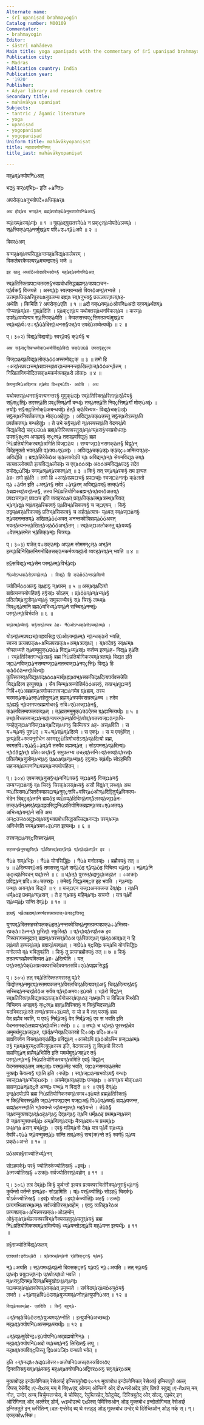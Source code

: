 ```yaml
---
Alternate name:
- śrī upaniṣad brahmayogin
Catalog number: M00109
Commentator:
- brahmayogin
Editor:
- śāstrī mahādeva
Main title: yoga upaniṣads with the commentary of śrī upaniṣad brahmayogin
Publication city:
- Madras
Publication country: India
Publication year:
- '1920'
Publisher:
- Adyar library and research centre
Secondary title:
- mahāvākya upaniṣat
Subjects:
- tantric / āgamic literature
- yoga
- upaniṣad
- yogopaniṣad
- yogopaniṣad
Uniform title: mahāvākyopaniṣat
title: महावाक्योपनिषत्
title_iast: mahāvākyopaniṣat

---
```

  
  
  
  
मह्àव्àक्योपनिùअत्  
  
भद्र§ कर्õएभिþ- इति ÷àन्तिþ  
  
अपरोक्ùàनुभवोपदे÷àधिक्àर्ã  
  
	अथ होव्àच भगव्àन् ब्रह्म्àपरोक्ùàनुभवपरोपनिùअद§   
व्य्àख्य्àस्य्àमþ ॥ १ ॥ गुह्य्àद्गुह्यतरमेùà न प्रक्çत्àयोपदेùञव्य्à ।   
स्àत्त्विक्àय्àन्तर्मुख्àय परि÷उ÷र्åùअवे ॥ २ ॥  
  
विवरõअम्  
  
यन्मह्àव्àक्यसिद्ध्àन्तमह्àविद्य्àकलेबरम् ।  
विकलेबरकैवल्यर्àमचन्द्रपद§ भजे ॥  
  
	इह खलु अथर्वõअवेदप्रविभक्तेय§ मह्àव्àक्योपनिùअत्   
स्व्àतिरिक्तप्रप¤चतदस§भवप्रबोधसिद्धब्रह्मम्àत्रप्रप¤चन-  
प्åर्वक§ विजयते । अस्य्àþ स्वल्पग्रन्थतो विवरõअम्àरभ्यते ।   
उत्तम्àधिक्àरिपुरुùàनुपलभ्य ब्रह्म्à स्व्àनुभव§ प्रकञयत्ãत्य्àह-   
अथेति । किमिति ? अपरोक्ùएति ॥ १ ॥ àदौ वक्ùयम्àõओपनिùअदो रहस्य्àर्थतय्à   
गोप्यत्àम्àह- गुह्य्àदिति । प्र्àक्çत्àय यथोक्तस्àधनविकल्àय । कस्म्à   
उपदेùञव्येत्यत्र स्àत्त्विक्àयेति । केवलसत्त्वव्çत्तिमत्प्रत्यïमुख्àय   
स्व्àच्àर्य÷उ÷र्åùàदिस्àधनस§पन्न्àय उपदेùञव्येत्यर्थþ ॥ २ ॥  
  
प्। ३०२) 		विद्य्àविद्ययोþ स्वर्åप§ क्àर्य§ च  
  
	अथ स§स्çतिबन्धमोक्ùअयोर्विद्य्àविद्ये चक्ùउùã उपस§ह्çत्य   
विज्¤àय्àविद्य्àलोक्àõóअस्तमोद्çक् ॥ ३ ॥ तमो हि   
÷अर्ãरप्रप¤चम्àब्रह्मस्थ्àवर्àन्तमनन्त्àखिल्àज्àõóअभ्åतम् ।   
निखिलनिगमोदितसक्àमकर्मव्यवह्àरो लोकþ ॥ ४ ॥  
  
	केयमुपनिùअदित्यत्र त्àमेव वि÷इनùञि- अथेति । अथ   
यथोक्तस्àधनस§पत्त्यनन्तर§ मुमुक्ùउþ स्व्àतिरिक्त्àस्तित्àर्åपेय§   
स§स्çतिþ तदस्त्ãति प्रव्çत्तिम्àर्गो बन्धþ तन्न्àस्त्ãति निव्çत्तिम्àर्गो मोक्ùअþ ।   
तयोþ स§स्çतिमोक्ùअबन्धयोþ हेत्å क्àवित्यत्र- विद्य्àचक्ùउþ   
स§स्àरनिवर्तकतय्à मोक्ùअहेतुþ । अविद्य्àचक्ùउस्तु स§स्àरोऽस्त्ãति   
प्रवर्तकतय्à बन्धहेतुþ । ते उभे स§स्àरो न्àस्त्यस्त्ãति वेदनर्åपे   
विद्य्àविद्ये चक्ùउùã ब्रह्म्àतिरिक्तवस्तुस्àम्àन्य्àस§भवप्रबोधतþ   
उपस§ह्çत्य अपह्नव§ क्çत्व्à तदपह्नवसिद्ध§ ब्रह्म   
निùप्रतियोगिकस्वम्àत्रमिति विज्¤àय । सम्यग्ज्¤àनसमक्àल§ विद्व्àन्   
विदेहमुक्तो भवत्ãति व्àक्य÷एùअþ । अविद्य्àचक्ùउþ क्ãद्ç÷अमित्यत्र्àह-   
अविद्येति । ब्रह्म्àतिरेकेõअ क्àलत्रयेऽपि य्à अविद्यम्àन्à सेयमविद्य्à तय्à   
सत्यवल्लोक्यते इत्यविद्य्àलोकþ स एव्àõóअþ अõóअमविद्य्àपद§ तदेव   
तमोद्çùञिþ स्वम्àत्र्àव्àरकत्व्àत् ॥ ३ ॥ कि§ तत् स्व्àव्àरक§ तम इत्यत   
àह- तमो ह्ãति । तमो हि ÷अर्ãरप्रप¤च§ प्रप¤चþ स्वज्¤àनतþ क्àलतो   
व्à ÷ãर्यत इति ÷अर्ãर§ तदेव ÷àर्ãरम् अविद्य्àपद§ तत्क्àर्य§   
àब्रह्मस्थ्àवर्àन्त§, तस्य निùप्रतियोगिकब्रह्मम्àत्र्àवरõअतय्à   
प्रप¤चन्àत् प्रप¤च इति व्यवहरõàत् प्रत्ãतिक्àलम्àत्रस्थ्àयिवत्   
भ्àन्àद्व्à व्य्àवह्àरिकत्व§ प्र्àतिभ्àसिकत्व§ च ज्¤एयम् । कि§   
तद्व्य्àवह्àरिकत्व§ प्रतिभ्àसिकत्व§ च अर्हत्ãत्यत्र- य्àवत् स्व्àज्¤àन§   
त्àवदनन्ततय्à अखिल्àõóअवत् अनन्तकोञिब्रह्म्àõóअवत्   
भवत्ãत्यनन्त्àखिल्àज्àõóअभ्åतम् । स्व्àज्¤अलोकस्तु व्àयव्य§   
÷वेतम्àलभेत भ्åतिक्àमþ चित्रय्à  
  
प्। ३०३) यजेत् प÷उक्àमþ अप्àम सोममम्çत्à अभ्åम   
इत्य्àदिनिखिलनिगमोदितसक्àमकर्मव्यवह्àरो व्यवह्àरव्àन् भवति ॥ ४ ॥  
  
ह§सविद्य्àभ्य्àसेन परम्àत्म्àविर्भ्àवþ  
  
	नैùओऽन्धक्àरोऽयम्àत्म्à । विद्य्à हि क्àõóàन्तर्àदित्यो   
ज्योतिर्मõóअल§ ग्र्àह्य§ न्àपरम् ॥ ५ ॥ अस्àव्àदित्यो   
ब्रह्मेत्यजपयोपहित§ ह§सþ सोऽहम् । प्र्àõàप्àन्àभ्य्à§   
प्रतिलोम्àनुलोम्àभ्य्à§ समुपलभ्यैव§ स्à चिर§ लब्ध्व्à   
त्रिव्çद्àत्मनि ब्रह्मõयभिध्य्àयम्àने सच्चिद्àनन्दþ   
परम्àत्म्àविर्भवति ॥ ६ ॥  
  
	स्व्àत्म्àप्येव§ स§सर्ãत्यत्र àह- नैùओऽन्धक्àरोऽयम्àत्म्à ।   
योऽन्àत्मप्रप¤च्àपह्नवसिद्ध एùओऽयम्àत्म्à न्àन्धक्àरो भवति,   
स्वस्य प्रत्यक्प्रक्à÷àभिन्नपरप्रक्à÷अम्àत्रत्व्àत् । य्àवदेव§ स्व्àत्म्à   
नोपलभ्यते त्àवन्मुमुक्ùउõà विद्य्àभ्य्àसþ कर्तव्य इत्य्àह- विद्य्à ह्ãति   
। स्व्àतिरिक्तगन्ध्àसह§ ब्रह्म निùप्रतियोगिकस्वम्àत्रतय्à विद्यत इति   
ज्¤àनविज्¤àनसम्यग्ज्¤àनतत्त्वज्¤àनव्çत्तिþ विद्य्à हि   
क्àõóàन्तर्àदित्यþ   
कुत्सितस्व्àविद्य्àपद्àõóàन्तर्ब्àह्य्àवभ्àसकचिद्àदित्यपर्यवसन्नेति   
चिद्àदित्य इत्युक्त्à । सैव चिन्म्àत्रज्योतिर्मõóअल§, तत्प्रभ्àपु¤ज§   
निर्वि÷एùअब्रह्मम्àत्रगोचरतत्त्वज्¤àनमेव ग्र्àह्यम्, तस्य   
चरमस्àक्ùàत्क्àरहेतुत्व्àत् ब्रह्मम्àत्रपर्यवसन्नत्व्àच्च । तदेव   
ग्र्àह्य§ न्àपरमपरब्रह्मगोचर§ सवि÷एùअज्¤àन§,   
क्àलविलम्बफलदत्व्àत् । त्ãव्रतममुमुक्ùउõऐतन्न ग्र्àह्यमित्यर्थþ ॥ ५ ॥   
तथ्àविधतत्त्वज्¤àनप्र्àप्यपरम्àत्म्àविर्भ्àवोप्àयतत्त्वज्¤àन्àधि-  
गमहेतुज्¤àनविज्¤àन्àदिस्àधन§ किमित्यत्र àह- अस्àविति । स   
य÷च्àय§ पुरुùए । य÷च्àस्àव्àदित्ये । स एकþ । स य एव§वित् ।   
इत्य्àदि÷रुत्यनुरोधेन अस्मद्द्çùञिगोचरोऽस्àव्àदित्यो ब्रह्म,   
स्वगतवि÷एùà§÷àप्àये तस्यैव ब्रह्मत्व्àत् । सोऽयमस्àव्àदित्यþ   
न्àóãद्व्àर्à प्रति÷अर्ãर§ समुपलभ्य उच्छ्व्àसनि÷व्àसव्य्àप्àरतþ   
प्रतिलोम्àनुलोम्àभ्य्à§ प्र्àõàप्àन्àभ्य्à§ ह§सþ स्åर्यþ सोऽहमिति   
सहजय्àप्रयत्ननिùपन्नय्àजपयोपहितम् ।  
  
प्। ३०४) एवमजप्àनुस§ध्àननिùपन्न§ ज्¤àन§ विज्¤àन§   
सम्यग्ज्¤àन§ व्à चिर§ चिरक्àलस्àध्य§ असौ विद्व्àन् लब्ध्व्à अथ   
व्यùञिसमùञितदैक्यप्रप¤च्àनुव्çत्तवि÷वविर्àóओत्र्àदिद्वितुर्य्àविकल्प-  
भेदेन त्रिव्çद्àत्मनि ब्रह्मõइ व्यùञ्य्àदिविभ्àगम्åलस्व्àज्¤àन-  
तत्क्àर्यन्àमर्åप्àपह्नवसिद्धनिùप्रतियोगिकब्रह्मम्àत्रव÷एùअतय्à   
अभिध्य्àयम्àने सति अथ   
अन्çतजóअदुþख्àस§भवप्रबोधसिद्धसच्चिद्àनन्दþ परम्àत्म्à   
अविर्भवति स्वम्àत्रमव÷इùयत इत्यथþ ॥ ६ ॥  
  
तत्त्वज्¤àनव्çत्तिस्वर्åपम्  
  
	सहस्रभ्àनुमच्छुरित्à प्åरितत्त्व्àदल्ãय्à प्àर्àव्àरप्åर इव ।   
नैùà सम्àधिþ । नैùà योगसिद्धिþ । नैùà मनोलयþ । ब्रह्मैक्य§ तत् ॥   
७ ॥ àदित्यवर्õअ§ तमसस्तु प्àरे सर्व्àõइ र्åप्àõइ विचित्य ध्ãरþ । न्àम्àनि   
क्çत्व्àभिवदन् यद्àस्ते ॥ ८ ॥ ध्àत्à पुरस्त्àद्यमुद्àजह्àर । ÷अक्रþ   
प्रविद्व्àन् प्रदि÷अ÷चतस्रþ । तमेव§ विद्व्àनम्çत इह भवति । न्àन्यþ   
पन्थ्à अयन्àय विद्यते ॥ ९ ॥ यज्¤एन यज्¤अमयजन्त देव्àþ । त्àनि   
धर्म्àõइ प्रथम्àन्य्àसन् । ते ह न्àक§ महिम्àनþ सचन्ते । यत्र प्åर्वे   
स्àध्य्àþ सन्ति देव्àþ ॥ १० ॥  
  
	इत्थ§ भ्åतब्रह्मम्àत्रपर्यवसन्नतत्त्वज्¤àनव्çत्तिस्तु   
युगपद्åदितसहस्रोपलक्ùइत्àनन्तकोञिभ्àनुमत्प्रत्यक्प्रक्à÷àभिन्नप-  
रप्रक्à÷àत्मन्à छुरित्à स्फुरित्à । प्àर्àव्àरप्åरक इव   
निस्तरïगसमुद्रवत् ब्रह्मम्àत्ररसर्åपेõअ प्åरितत्व्àत् प्åर्õअत्व्àत् न हि   
ल्ãयते इत्यल्ãल्à ब्रह्मर्åपत्व्àत् । नह्येùà व्çत्तिþ सम्àधि योगसिद्धिþ   
मनोलयो व्à भवितुमर्हति । कि§ तु प्रत्यग्ब्रह्मैक्य§ तत् ॥ ७ ॥ कि§   
तत्प्रत्यग्ब्रह्मैक्यमित्यत àह- àदित्येति । यत्   
पर्àक्स्àपेक्ùअप्रत्यक्परचिदैक्यगतसवि÷एùàपह्नवसिद्ध§  
  
प्। ३०५) तत् स्व्àतिरिक्ततमसस्तु प्àरे   
विद्योतम्àनमुदय्àस्तमयकलन्àविरलचिद्àदित्यवर्õअ§ चिद्àदित्यर्åप§   
सच्चिद्àनन्दर्åपेõअ सर्वत्र प्åर्õअमव÷इùयते । ध्ãरो विद्व्àन्   
स्व्àतिरिक्त्àविद्य्àपदतत्क्àर्यगोचरर्åप्àõइ न्àम्àनि च विचित्य मिथ्येति   
विचिन्त्य अपह्नव§ क्çत्व्à ब्रह्म्àतिरिक्त§ न कि§चिदस्त्ãति   
यदभिवदन्न्àस्ते तन्म्àत्रमव÷इùयते, स यो ह वै तत् परम§ ब्रह्म   
वेद ब्रह्मैव भवति, य एव§ निर्ब्ãज§ वेद निर्ब्ãज§ एव स भवति इति   
वेदनसमक्àलब्रह्मभ्àव्àपत्ति÷रुतेþ ॥ ८ ॥ तथ्à च ध्àत्à पुरस्त्àदेव   
अमुमर्थमुद्àजह्àर, प्åर्व्àग्नेय्àदिचतस्रो दि÷अþ प्रदि÷अ÷च   
ब्रह्मवित्त्वेन विख्य्àतक्ãर्तिþ प्रविद्व्àन् ÷अक्रोऽपि प्र्àõओऽस्मि प्रज्¤àत्म्à   
त§ म्àम्àयुरम्çतमित्युप्àस्स्व इति, वेदनफल§ तु विप्àपो विरजो   
ब्रह्मविद्व्àन् ब्रह्मैव्àभिप्रैति इति यमर्थमुद्àजह्àर त§   
परम्àत्म्àन§ निùप्रतियोगिकस्वम्àत्रमिति एव§ विद्व्àन्   
वेदनसमक्àलम् अम्çतþ परम्àत्मेह भवति, ज्¤àनसमक्àलमेव   
मुक्तþ कैवल्य§ य्àति इति ÷रुतेþ । स्व्àज्¤àनप्रभवोऽय§ बन्धþ   
स्वज्¤àन्àन्मोक्ùअþ । अयमेव्àव्य्àहतþ पन्थ्àþ । अयन्àय मोक्ùàय   
ब्रह्मज्¤àन्àद्çते अन्यþ पन्थ्à न विद्यते ॥ ९ ॥ एव§ देव्àþ   
इन्द्र्àदयोऽपि ब्रह्म निùप्रतियोगिकस्वम्àत्रमव÷इùयते ब्रह्म्àतिरिक्त§   
न कि§चिदस्त्ãति ज्¤àनयज्¤एन यज्¤अ§ विùõव्àख्य§ ब्रह्म्àयजन्त,   
ब्रह्म्àहमस्म्ãति भ्àवयन्ते ज्ãवन्मुक्त्à मह्ãयन्ते । तेùà§   
ज्ãवन्मुक्तपद्àर्åóह्àन्à§ देव्àन्à§ त्àनि धर्म्àõइ प्रथम्àन्य्àसन्   
ते ज्ãवन्मुक्तधर्म्àþ अम्àनित्व्àदयþ मैत्र्य्àदय÷च प्रथम्àþ   
प्रध्àन्à àसन् बभ्åवुþ । एव§ महिम्àनो देव्à यत्र प्åर्वे स्àध्य्à   
देववि÷एùà ज्ãवन्मुक्त्àþ सन्ति तन्न्àक§ सच(क)न्ते त§ स्वर्ग§ प्र्àप्य   
प्रक्à÷अन्ते ॥ १० ॥  
  
प्रõअवह§सज्योतिर्ध्य्àनम्  
  
सोऽहमर्कþ पर§ ज्योतिरर्कज्योतिरह§ ÷इवþ ।  
àत्मज्योतिरह§ ÷उक्रþ सर्वज्योतिरस्àवहोम् ॥ ११ ॥  
  
प्। ३०६) तत्र देव्àþ कि§ कुर्वन्तो इत्यत्र प्रत्यक्परचितोरैक्य्àनुस§ध्àन§   
कुर्वन्तो वर्तन्ते इत्य्àह- सोऽहमिति । यþ पर§ज्योतिþ सोऽह§ चिदर्कþ   
योऽर्कज्योतिरह§ ÷इवþ योऽह§ ÷इव्àर्कज्योतिþ अह§ ÷उक्रþ   
प्रत्यगभिन्नपरम्àत्म्à सर्वज्योतिरस्àवहोम् । एव§ व्यतिह्àरेõअ   
प्रत्यक्प्रक्à÷àभिन्नपरप्रक्à÷ओऽहमोम्   
ओ§क्àर्àर्थप्रत्यक्परविभ्àगैक्यसहतुर्ãयतुर्ãय§ ब्रह्म   
निùप्रतियोगिकस्वम्àत्रमित्येव§ ध्य्àयन्तोऽद्य्àपि मह्ãयन्त इत्यर्थþ ॥ ११   
॥  
  
ह§सज्योतिर्विद्य्àफलम्  
  
	एतदथर्व÷इरोऽध्ãते । प्र्àतरध्ãय्àनो र्àत्रिक्çत§ प्àप§   
न्à÷अयति । स्àयमध्ãय्àनो दिवसक्çत§ प्àप§ न्à÷अयति । तत् स्àय§   
प्र्àतþ प्रयु¤ज्àनþ प्àपोऽप्àपो भवति ।   
म्àध्य§दिनम्àदित्य्àभिमुखोऽध्ãय्àनþ   
प¤चमह्àप्àतकोपप्àतक्àत् प्रमुच्यते । सर्ववेदप्àर्àयõअपुõय§   
लभते । ÷र्ãमह्àविùõउस्àयुज्यमव्àप्नोत्ãत्युपनिùअत् ॥ १२ ॥  
  
	विद्य्àफलम्àह- एतदिति । कि§ बहुन्à-   
÷र्ãमह्àविùõउस्àयुज्यमव्àप्नोति । इत्युपनिùअच्छब्दþ   
मह्àव्àक्योपनिùअत्सम्àप्त्यर्थþ ॥ १२ ॥  
  
÷र्ãव्àसुदेवेन्द्र÷इùयोपनिùअद्ब्रह्मयोगिन्à ।  
मह्àव्àक्योपनिùअदो व्य्àख्य्àन§ लिखित§ लघु ।  
मह्àव्àक्यविव्çतिस्तु द्विùअùञिþ ग्रन्थतो भवेत् ॥  
  
इति ÷र्ãमद्ã÷àद्यùञोत्तर÷अतोपनिùअच्छ्àस्त्रविवरõए   
द्विनवतिस§ख्य्àप्åरक§ मह्àव्àक्योपनिùअद्विवरõअ§ स§प्åर्õअम्  
  
  
मुक्तबोद्ह इन्दोलोगिचल् रेसेअर्च्ह् इन्स्तितुते©२०११ मुक्तबोध इन्दोलोगिचल् रेसेअर्छ् इन्स्तितुते  अल्ल् रिघ्त्स् रेसेर्वेद्।ए-तेxत्स् मय् बे विएwएद् ओन्ल्य् ओन्लिने ओर् दोwन्लोअदेद् ड़ोर् प्रिवते स्तुद्य्।ए-तेxत्स् मय् नोत्, उन्देर् अन्य् चिर्चुम्स्तन्चेस्, बे चोपिएद्, रेपुब्लिस्हेद्,रेप्रोदुचेद्, दिस्त्रिबुतेद् ओर् सोल्द्, एइथेर् इन् ओरिगिनल् ओर् अल्तेरेद् ड़ोर्म्, wइथोउत्थे एxप्रेस्स् पेर्मिस्सिओन् ओड़् मुक्तबोध इन्दोलोगिचल् रेसेअर्छ् इन्स्तितुते इन् wरितिन्ग्।दत-एन्तेरेद् ब्य् थे स्तड़्ड़् ओड़् मुक्तबोध उन्देर् थे दिरेच्तिओन् ओड़् मर्क् स्। ग्। द्य्च्ज़्कोwस्कि।          